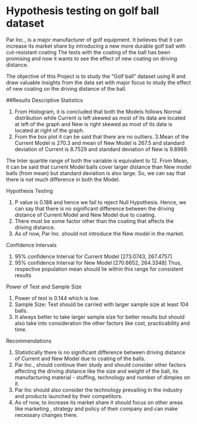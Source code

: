 # Hypothesis testing on golf ball dataset
Par Inc., is a major manufacturer of golf equipment. It believes that it can increase its market share by introducing a new more durable golf ball with cut-resistant coating The tests with the coating of the ball has been promising and now it wants to see the effect of new coating on driving distance.

The objective of this Project is to study the “Golf ball” dataset using R and draw valuable insights from the data set with major focus to study the effect of new coating on the driving distance of the ball.



##Results
Descriptive Statistics
1. From Histogram, it is concluded that both the Models follows Normal distribution while Current is left skewed as most of its data are located at left of the graph and New is right skewed as most of its data is located at right of the graph.
2. From the box plot it can be said that there are no outliers.
3.Mean of the Current Model is 270.3 and mean of New Model is 267.5 and standard deviation of Current is 8.7529 and standard deviation of New is 9.8969.

The Inter quartile range of both the variable is equivalent to 12.
From Mean, it can be said that current Model balls cover larger distance than New model balls (from mean) but standard deviation is also large. So, we can say that there is not much difference in both the Model.

Hypothesis Testing
1. P value is 0.188 and hence we fail to reject Null Hypothesis. Hence, we can say that there is no significant difference between the driving distance of Current Model and New Model due to coating.
2. There must be some factor other than the coating that affects the driving distance.
3. As of now, Par Inc. should not introduce the New model in the market.

Confidence Intervals
1. 95% confidence Interval for Current Model [273.0743, 267.4757]
2. 95% confidence Interval for New Model [270.6652, 264.3348]
Thus, respective population mean should lie within this range for consistent results

Power of Test and Sample Size
1. Power of test is 0.144 which is low.
2. Sample Size: Test should be carried with larger sample size at least 104 balls.
3. It always better to take larger sample size for better results but should also take into consideration the other factors like cost, practicability and time.

Recommendations
1. Statistically there is no significant difference between driving distance of Current and New Model due to coating of the balls.
2. Par Inc., should continue their study and should consider other factors affecting the driving distance like the size and weight of the ball, its manufacturing material - stuffing, technology and number of dimples on it.
3. Par Inc should also consider the technology prevailing in the industry and products launched by their competitors.
4. As of now, to increase its market share it should focus on other areas like marketing , strategy and policy of their company and can make necessary changes there.
